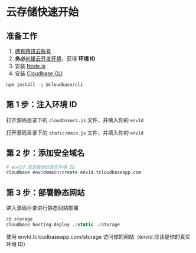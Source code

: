 # 云存储快速开始

## 准备工作
1. [拥有腾讯云账号](https://docs.cloudbase.net/quick-start/create-env.html)
2. **务必**[创建云开发环境](https://docs.cloudbase.net/quick-start/create-env.html)，获得 **环境 ID**
3. 安装 [Node.js](https://nodejs.org/en/)
4. 安装 [Cloudbase CLI](https://docs.cloudbase.net/quick-start/install-cli.html)

```sh
npm install -g @cloudbase/cli
```

## 第 1 步：注入环境 ID

打开源码目录下的 `cloudbaserc.js` 文件，并填入你的 `envId`

打开源码目录下的 `static/main.js` 文件，并填入你的 `envId`

## 第 2 步：添加安全域名

```sh
# envId 应该是你的真实环境 ID
cloudbase env:domain:create envId.tcloudbaseapp.com
```

## 第 3 步：部署静态网站

进入源码目录进行静态网站部署

```js
cd storage
cloudbase hosting:deploy ./static ./storage
```

使用 envId.tcloudbaseapp.com/storage 访问你的网站（envId 应该是你的真实环境 ID）